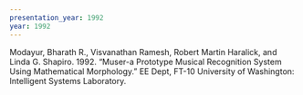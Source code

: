 ```yaml
---
presentation_year: 1992
year: 1992
---
```


Modayur, Bharath R., Visvanathan Ramesh, Robert Martin Haralick, and Linda G. Shapiro. 1992. “Muser-a Prototype Musical Recognition System Using Mathematical Morphology.” EE Dept, FT-10 University of Washington: Intelligent Systems Laboratory.
